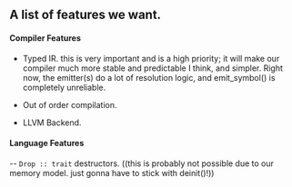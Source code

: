 ## A list of features we want.

#### Compiler Features
- Typed IR. this is very important and is a high priority; it will make our compiler much more stable and predictable I think,
  and simpler. Right now, the emitter(s) do a lot of resolution logic, and emit_symbol() is completely unreliable.

- Out of order compilation.

- LLVM Backend.

#### Language Features
-- `Drop :: trait` destructors. ((this is probably not possible due to our memory model. just gonna have to stick with deinit()!))
